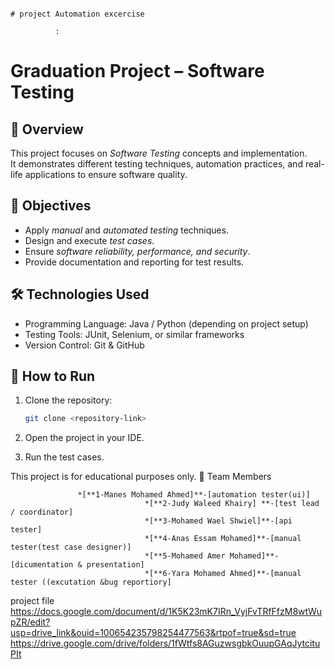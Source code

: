                                                                                # project Automation excercise
                                  
              :

# Graduation Project – Software Testing  

## 📌 Overview  
This project focuses on *Software Testing* concepts and implementation.  
It demonstrates different testing techniques, automation practices, and real-life applications to ensure software quality.  

## 🎯 Objectives  
- Apply *manual* and *automated testing* techniques.  
- Design and execute *test cases*.  
- Ensure *software reliability, performance, and security*.  
- Provide documentation and reporting for test results.  

## 🛠 Technologies Used  
- Programming Language: Java / Python (depending on project setup)  
- Testing Tools: JUnit, Selenium, or similar frameworks  
- Version Control: Git & GitHub  

## 🚀 How to Run  
1. Clone the repository:  
   ```bash
   git clone <repository-link>

2. Open the project in your IDE.


3. Run the test cases.


This project is for educational purposes only.
👥 Team Members

                   *[**1-Manes Mohamed Ahmed]**-[automation tester(ui)]
                                  *[**2-Judy Waleed Khairy] **-[test lead / coordinator]
                                  *[**3-Mohamed Wael Shwiel]**-[api tester]
                                  *[**4-Anas Essam Mohamed]**-[manual tester(test case designer)]
                                  *[**5-Mohamed Amer Mohamed]**-[dicumentation & presentation]
                                  *[**6-Yara Mohamed Ahmed]**-[manual tester ((excutation &bug reportiory]
project file 
https://docs.google.com/document/d/1K5K23mK7IRn_VyjFvTRfFfzM8wtWupZR/edit?usp=drive_link&ouid=100654235798254477563&rtpof=true&sd=true
 https://drive.google.com/drive/folders/1fWtfs8AGuzwsgbkOuupGAqJytcituPIt
